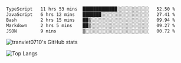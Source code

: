 <!--START_SECTION:waka-->

```txt
TypeScript   11 hrs 53 mins  █████████████░░░░░░░░░░░░   52.50 %
JavaScript   6 hrs 12 mins   ███████░░░░░░░░░░░░░░░░░░   27.41 %
Bash         2 hrs 15 mins   ██▒░░░░░░░░░░░░░░░░░░░░░░   09.94 %
Markdown     2 hrs 5 mins    ██▒░░░░░░░░░░░░░░░░░░░░░░   09.27 %
JSON         9 mins          ▒░░░░░░░░░░░░░░░░░░░░░░░░   00.72 %
```

<!--END_SECTION:waka-->

<!--START_SECTION:stats-->
![tranviet0710's GitHub stats](https://github-readme-stats.vercel.app/api?username=tranviet0710&show_icons=true&theme=transparent&rank_icon=github)
<!--END_SECTION:stats-->

<!--START_SECTION:repo-->
<!--END_SECTION:repo-->

<!--START_SECTION:top-lang-->
![Top Langs](https://github-readme-stats.vercel.app/api/top-langs/?username=tranviet0710&layout=pie&theme=transparent)
<!--END_SECTION:top-lang-->
